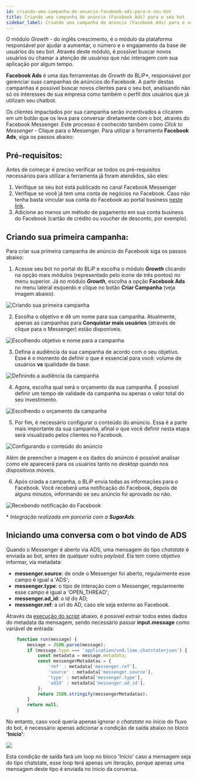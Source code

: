 ```yaml
---
id: criando-uma-campanha-de-anuncio-facebook-ads-para-o-seu-bot
title: Criando uma campanha de anúncio (Facebook Ads) para o seu bot
sidebar_label: Criando uma campanha de anúncio (Facebook Ads) para o seu bot
---
```


O módulo *Growth* - do inglês crescimento, é o módulo da plataforma responsável por ajudar a aumentar, o número e o engajamento da base de usuários do seu bot. Através deste módulo, é possível buscar novos usuários ou chamar a atenção de usuários que não interagem com sua aplicação por algum tempo.

**Facebook Ads** é uma das ferramentas de *Growth* do BLiP*, responsável por gerenciar suas campanhas de anúncios do Facebook. A partir destas campanhas é possível buscar novos clientes para o seu bot, analisando não só os interesses de sua empresa como também o perfil dos usuários que já utilizam seu chatbot.

Os clientes impactados por sua campanha serão incentivados a clicarem em um botão que os leva para conversar diretamente com o bot, através do Facebook Messenger. Este processo é conhecido também como *Click to Messenger* - Clique para o Messenger. Para utilizar a ferramenta **Facebook Ads**, siga os passos abaixo:

## Pré-requisitos:

Antes de começar é preciso verificar se todos os pré-requisitos necessários para utilizar a ferramenta já foram atendidos, são eles:

1. Verifique se seu bot está publicado no canal Facebook Messenger
2. Verifique se você já tem uma conta de negócios no Facebook. Caso não tenha basta vincular sua conta do Facebook ao portal business [neste link](https://business.facebook.com/).
3. Adicione ao menos um método de pagamento em sua conta business do Facebook (cartão de crédito ou voucher de desconto, por exemplo).

## Criando sua primeira campanha:

Para criar sua primeira campanha de anúncio do Facebook siga os passos abaixo:

1. Acesse seu bot no portal do BLiP e escolha o módulo ***Growth*** clicando na opção mais módulos (representado pelo ícone de três pontos) no menu superior. Já no módulo ***Growth***, escolha a opção **Facebook Ads** no menu lateral esquerdo e clique no botão **Criar Campanha** (veja imagem abaixo).

![Criando sua primeira campanha](/img/growth/criando-uma-campanha-de-anuncio-facebook-ads-para-o-seu-bot-1.png)

2. Escolha o objetivo e dê um nome para sua campanha. Atualmente, apenas as campanhas para **Conquistar mais usuários** (através de clique para o Messenger) estão disponíveis.

![Escolhendo objetivo e nome para a campanha](/img/growth/criando-uma-campanha-de-anuncio-facebook-ads-para-o-seu-bot-2.png)

3. Defina a audiência da sua campanha de acordo com o seu objetivo. Esse é o momento de definir o que é essencial para você: volume de usuários **vs** qualidade da base.

![Definindo a audiência da campanha](/img/growth/criando-uma-campanha-de-anuncio-facebook-ads-para-o-seu-bot-3.png)

4. Agora, escolha qual será o orçamento da sua campanha. É possível definir um tempo de validade da campanha ou apenas o valor total do seu investimento.

![Escolhendo o orçamento da campanha](/img/growth/criando-uma-campanha-de-anuncio-facebook-ads-para-o-seu-bot-4.png)

5. Por fim, é necessário configurar o conteúdo do anúncio. Essa é a parte mais importante da sua campanha, afinal o que você definir nesta etapa será visualizado pelos clientes no Facebook.

![Configurando o conteúdo do anúncio](/img/growth/criando-uma-campanha-de-anuncio-facebook-ads-para-o-seu-bot-5.png)

Além de preencher a imagem e os dados do anúncio é possível analisar como ele aparecerá para os usuários tanto no *desktop* quando nos dispositivos móveis.

6. Após criada a campanha, o BLiP envia todas as informações para o Facebook. Você receberá uma notificação do Facebook, depois de alguns minutos, informando se seu anúncio foi aprovado ou não.

![Recebendo notificação do Facebook](/img/growth/criando-uma-campanha-de-anuncio-facebook-ads-para-o-seu-bot-6.png)

\* *Integração realizada em parceria com a **SugarAds**.*

## Iniciando uma conversa com o bot vindo de ADS
Quando o Messenger é aberto via ADS, uma mensagem do tipo *chatstate* é enviada ao bot, antes de qualquer outro *payload*. Ela tem como objetivo informar, via metadata:

* **messenger.source**: de onde o Messenger foi aberto, regularmente esse campo é igual a 'ADS';
* **messenger.type**: o tipo de interação com o Messenger, regularmente esse campo é igual a 'OPEN_THREAD';
* **messenger.ad_id**: o Id do AD;
* **messenger.ref**: a url do AD, caso ele seja externo ao Facebook.

Através da [execução do script](/docs/builder/acao-executar-script) abaixo, é possível extrair todos estes dados do metadata da mensagem, sendo necessário passar **input.message** como variável de entrada:

```javascript
    function run(message) {
        message = JSON.parse(message);
        if (message.type === 'application/vnd.lime.chatstate+json') {
            const metadata = message.metadata;
            const messengerMetadatas = { 
                'ref' : metadata['messenger.ref'],
                'source' : metadata['messenger.source'],
                'type' : metadata['messenger.type'],
                'adId' : metadata['messenger.ad_id'],
            };
            return JSON.stringify(messengerMetadatas);
        }
        return null;
    }
```

No entanto, caso você queria apenas ignorar o *chatstate* no início do fluxo do bot, é necessário apenas adicionar a condição de saída abaixo no bloco **'Início'**:

![](/img/growth/criando-uma-campanha-de-anuncio-facebook-ads-para-o-seu-bot-7.png)

Esta condição de saída fará um loop no bloco 'Início' caso a mensagem seja do tipo chatstate, esse loop terá apenas um iteração, porque apenas uma mensagem deste tipo é enviada no ínicio da conversa.
